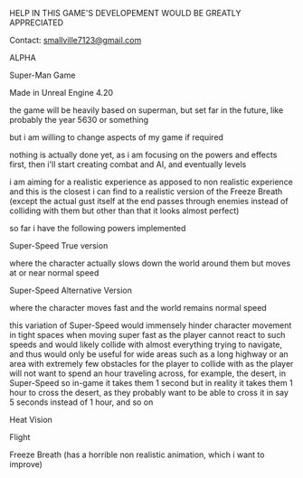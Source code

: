HELP IN THIS GAME'S DEVELOPEMENT WOULD BE GREATLY APPRECIATED

Contact: smallville7123@gmail.com

ALPHA

Super-Man Game

Made in Unreal Engine 4.20

the game will be heavily based on superman, but set far in the future, like probably the year 5630 or something

but i am willing to change aspects of my game if required

nothing is actually done yet, as i am focusing on the powers and effects first, then i'll start creating combat and AI, and eventually levels


i am aiming for a realistic experience as apposed to non realistic experience and this is the closest i can find to a realistic version of the Freeze Breath (except the actual gust itself at the end passes through enemies instead of colliding with them but other than that it looks almost perfect)


so far i have the following powers implemented

Super-Speed True version

where the character actually slows down the world around them but moves at or near normal speed


Super-Speed Alternative Version

where the character moves fast and the world remains normal speed


this variation of Super-Speed would immensely hinder character movement in tight spaces when moving super fast as the player cannot react to such speeds and would likely collide with almost everything trying to navigate, and thus would only be useful for wide areas such as a long highway or an area with extremely few obstacles for the player to collide with as the player will not want to spend an hour traveling across, for example, the desert, in Super-Speed so in-game it takes them 1 second but in reality it takes them 1 hour to cross the desert, as they probably want to be able to cross it in say 5 seconds instead of 1 hour, and so on


Heat Vision


Flight


Freeze Breath (has a horrible non realistic animation, which i want to improve)
